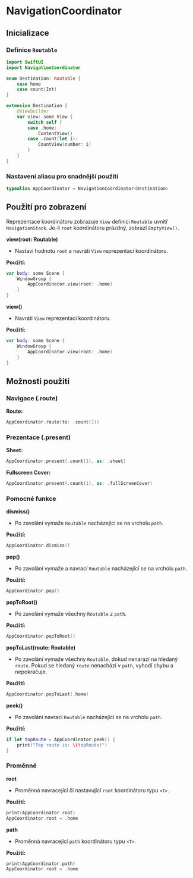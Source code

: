 # NavigationCoordinator

## Inicializace

### Definice `Routable`

```swift
import SwiftUI
import NavigationCoordinator

enum Destination: Routable {
    case home
    case count(Int)
}

extension Destination {
    @ViewBuilder
    var view: some View {
        switch self {
        case .home:
            ContentView()
        case .count(let i):
            CountView(number: i)
        }
    }
}
```

### Nastavení aliasu pro snadnější použití

```swift
typealias AppCoordinator = NavigationCoordinator<Destination>
```

## Použití pro zobrazení

Reprezentace koordinátoru zobrazuje `View` definici `Routable` uvnitř `NavigationStack`. Je-li `root` koordinátoru prázdný, zobrazí `EmptyView()`.

**view(root: Routable)**
- Nastaví hodnotu `root` a navrátí `View` reprezentaci koordinátoru.

**Použití:**
```swift
var body: some Scene {
    WindowGroup {
        AppCoordinator.view(root: .home)
    }
}
```

**view()**
- Navrátí `View` reprezentaci koordinátoru.

**Použití:**
```swift
var body: some Scene {
    WindowGroup {
        AppCoordinator.view(root: .home)
    }
}
```

## Možnosti použití

### Navigace (.route)

**Route:**
```swift
AppCoordinator.route(to: .count(1))
```

### Prezentace (.present)

**Sheet:**
```swift
AppCoordinator.present(.count(1), as: .sheet)
```

**Fullscreen Cover:**
```swift
AppCoordinator.present(.count(1), as: .fullScreenCover)
```

### Pomocné funkce

**dismiss()**
- Po zavolání vymaže `Routable` nacházející se na vrcholu `path`.

**Použití:**
```swift
AppCoordinator.dismiss()
```

**pop()**
- Po zavolání vymaže a navrací `Routable` nacházející se na vrcholu `path`.

**Použití:**
```swift
AppCoordinator.pop()
```

**popToRoot()**
- Po zavolání vymaže všechny `Routable` z `path`.

**Použití:**
```swift
AppCoordinator.popToRoot()
```

**popToLast(route: Routable)**
- Po zavolání vymaže všechny `Routable`, dokud nenarazí na hledaný `route`. Pokud se hledaný `route` nenachází v `path`, vyhodí chybu a nepokračuje.

**Použití:**
```swift
AppCoordinator.popToLast(.home)
```

**peek()**
- Po zavolání navrací `Routable` nacházející se na vrcholu `path`.

**Použití:**
```swift
if let topRoute = AppCoordinator.peek() {
    print("Top route is: \(topRoute)")
}
```

### Proměnné

**root**
- Proměnná navracející či nastavující `root` koordinátoru typu `<T>`.

**Použití:**
```swift
print(AppCoordinator.root)
AppCoordinator.root = .home
```

**path**
- Proměnná navracející `path` koordinátoru typu `<T>`.

**Použití:**
```swift
print(AppCoordinator.path)
AppCoordinator.root = .home
```
